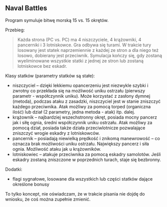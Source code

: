 ## Naval Battles

Program symuluje bitwę morską 15 vs. 15 okrętów.

Przebieg:
>	Każda strona (PC vs. PC) ma 4 niszczyciele, 4 krążowniki, 4 pancerniki i 3 lotniskowce. Gra odbywa się turami. W trakcie tury losowany jest statek naprzemiennie z każdej ze stron a dla niego też losowo, dobierany jest przeciwnik. Symulacja kończy się, gdy zostaną wyeliminowane wszystkie statki z jednej ze stron lub zostaną lotniskowce bez eskadr.


Klasy statków (parametry statków są stałe):

- niszczyciel – dzięki lekkiemu opancerzeniu jest niezwykle szybki i zwrotny co przekłada się na możliwość uniku ostrzału (pierwszy parametr - współczynnik uniku). Może korzystać z zasłony dymnej (metoda), podczas ataku z zasadzki, niszczyciel jest w stanie zniszczyć każdego przeciwnika. Atak możliwy za pomocą torped (organiczna ilość) lub dział (2 parametry, jedna metoda - atak) itp. dalej.
- krążownik – najbardziej wszechstronny okręt, posiada mocny pancerz jak i siłę ognia, średni współczynnik uniku ostrzału. Atak możliwy za pomocą dział, posiada także działa przeciwlotnicze pozwalające zniszczyć wrogie eskadry z lotniskowców.
- pancernik – posiadają niewielką prędkość i znikomą manewrowość – co oznacza brak możliwości uniku ostrzału. Największy pancerz i siła ognia. Możliwość ataku jak u krążowników. 
- lotniskowiec – atakuje przeciwnika za pomocą eskadry samolotów. Jeśli eskadry zostaną zniszczone w poprzednich turach, staje się bezbronny.

Dodatki:

- flagi sygnałowe, losowane dla wszystkich lub części statków dające określone bonusy

To tylko koncept, nie oświadczam, że w trakcie pisania nie dojdę do wniosku, że coś można zupełnie zmienić.
